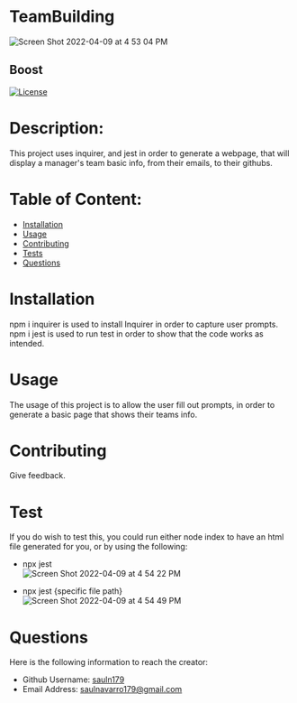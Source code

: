 
  # TeamBuilding
  ![Screen Shot 2022-04-09 at 4 53 04 PM](https://user-images.githubusercontent.com/79173328/162595360-76841a4b-9456-4062-bf62-b8074a07a58f.png)

  
  ## Boost
  [![License](https://img.shields.io/badge/License-Boost_1.0-lightblue.svg)](https://www.boost.org/LICENSE_1_0.txt)


 
  # Description:
  This project uses inquirer, and jest in order to generate a webpage, that will display a manager's team basic info, from their emails, to their githubs.

  # Table of Content:

- [Installation](#installation)
- [Usage](#usage)
- [Contributing](#contributing)
- [Tests](#tests)
- [Questions](#questions)

# Installation
npm i inquirer is used to install Inquirer in order to capture user prompts. npm i jest is used to run test in order to show that the code works as intended.

# Usage
The usage of this project is to allow the user fill out prompts, in order to generate a basic page that shows their teams info.

# Contributing
Give feedback.

# Test
If you do wish to test this, you could run either node index to have an html file generated for you, or by using the following:
- npx jest<br> 
![Screen Shot 2022-04-09 at 4 54 22 PM](https://user-images.githubusercontent.com/79173328/162595405-a423c999-0d7d-4603-a6d7-527e7f56ac65.png)<br>

- npx jest {specific file path}<br>
![Screen Shot 2022-04-09 at 4 54 49 PM](https://user-images.githubusercontent.com/79173328/162595426-15dc731a-77ec-4c64-8afc-6e46cf265891.png)<br>

# Questions
Here is the following information to reach the creator:

- Github Username: [sauln179](https://github.com/sauln179)
- Email Address: saulnavarro179@gmail.com

